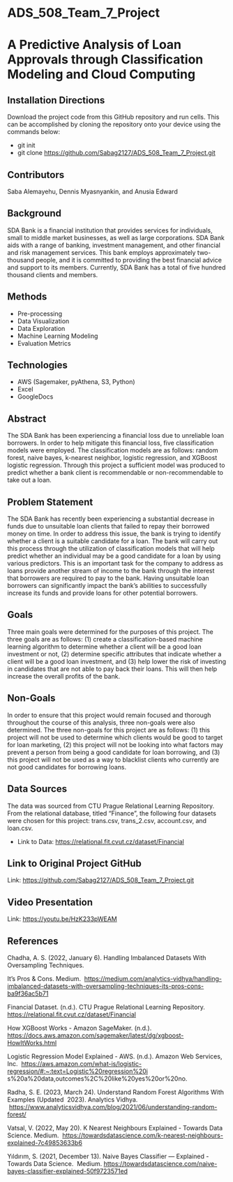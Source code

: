 # ADS_508_Team_7_Project
# A Predictive Analysis of Loan Approvals through Classification Modeling and Cloud Computing
## Installation Directions 
Download the project code from this GitHub repository and run cells. This can be accomplished by cloning the repository onto your device using the commands below: 
* git init
* git clone https://github.com/Sabag2127/ADS_508_Team_7_Project.git
## Contributors
Saba Alemayehu, Dennis Myasnyankin, and Anusia Edward
## Background 
SDA Bank is a financial institution that provides services for individuals, small to middle market businesses, as well as large corporations. SDA Bank aids with a range of banking, investment management, and other financial and risk management services. This bank employs approximately two-thousand people, and it is committed to providing the best financial advice and support to its members. Currently, SDA Bank has a total of five hundred thousand clients and members.
## Methods  
* Pre-processing 
* Data Visualization
* Data Exploration 
* Machine Learning Modeling
* Evaluation Metrics 
## Technologies 
* AWS (Sagemaker, pyAthena, S3, Python)
* Excel 
* GoogleDocs 
## Abstract
The SDA Bank has been experiencing a financial loss due to unreliable loan borrowers. In order to help mitigate this financial loss, five classification models were employed. The classification models are as follows: random forest, naive bayes, k-nearest neighbor, logistic regression, and XGBoost logistic regression. Through this project a sufficient model was produced to predict whether a bank client is recommendable or non-recommendable to take out a loan.
## Problem Statement 
The SDA Bank has recently been experiencing a substantial decrease in funds due to unsuitable loan clients that failed to repay their borrowed money on time. In order to address this issue, the bank is trying to identify whether a client is a suitable candidate for a loan. The bank will carry out this process through the utilization of classification models that will help predict whether an individual may be a good candidate for a loan by using various predictors. This is an important task for the company to address as loans provide another stream of income to the bank through the interest that borrowers are required to pay to the bank. Having unsuitable loan borrowers can significantly impact the bank’s abilities to successfully increase its funds and provide loans for other potential borrowers.
## Goals
Three main goals were determined for the purposes of this project. The three goals are as follows: (1) create a classification-based machine learning algorithm to determine whether a client will be a good loan investment or not, (2) determine specific attributes that indicate whether a client will be a good loan investment, and (3) help lower the risk of investing in candidates that are not able to pay back their loans. This will then help increase the overall profits of the bank.  
## Non-Goals
In order to ensure that this project would remain focused and thorough throughout the course of this analysis, three non-goals were also determined. The three non-goals for this project are as follows: (1) this project will not be used to determine which clients would be good to target for loan marketing, (2) this project will not be looking into what factors may prevent a person from being a good candidate for loan borrowing, and (3) this project will not be used as a way to blacklist clients who currently are not good candidates for borrowing loans. 
## Data Sources 
The data was sourced from CTU Prague Relational Learning Repository. From the relational database, titled “Finance”, the following four datasets were chosen for this project: trans.csv, trans_2.csv, account.csv, and loan.csv.
* Link to Data: https://relational.fit.cvut.cz/dataset/Financial
## Link to Original Project GitHub
Link: https://github.com/Sabag2127/ADS_508_Team_7_Project.git
## Video Presentation
Link: https://youtu.be/HzK233pWEAM
## References 
Chadha, A. S. (2022, January 6). Handling Imbalanced Datasets With Oversampling Techniques. 

It’s Pros & Cons. Medium. 
https://medium.com/analytics-vidhya/handling-imbalanced-datasets-with-oversampling-techniques-its-pros-cons-ba9f36ac5b71

Financial Dataset. (n.d.). CTU Prague Relational Learning Repository. 
https://relational.fit.cvut.cz/dataset/Financial

How XGBoost Works - Amazon SageMaker. (n.d.). 
https://docs.aws.amazon.com/sagemaker/latest/dg/xgboost-HowItWorks.html

Logistic Regression Model Explained - AWS. (n.d.). Amazon Web Services, Inc. 
https://aws.amazon.com/what-is/logistic-regression/#:~:text=Logistic%20regression%20i
s%20a%20data,outcomes%2C%20like%20yes%20or%20no.

Radha, S. E. (2023, March 24). Understand Random Forest Algorithms With Examples (Updated 
2023). Analytics Vidhya.
 https://www.analyticsvidhya.com/blog/2021/06/understanding-random-forest/

Vatsal, V. (2022, May 20). K Nearest Neighbours Explained - Towards Data Science. Medium. 
https://towardsdatascience.com/k-nearest-neighbours-explained-7c49853633b6

Yıldırım, S. (2021, December 13). Naive Bayes Classifier — Explained - Towards Data Science. 
Medium. https://towardsdatascience.com/naive-bayes-classifier-explained-50f9723571ed

